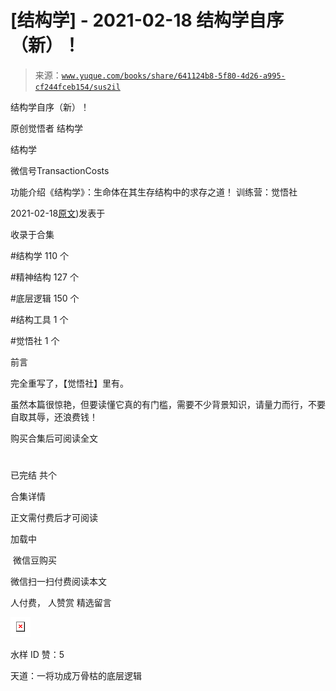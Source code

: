 # [结构学] - 2021-02-18 结构学自序（新）！

> 来源：[`www.yuque.com/books/share/641124b8-5f80-4d26-a995-cf244fceb154/sus2il`](https://www.yuque.com/books/share/641124b8-5f80-4d26-a995-cf244fceb154/sus2il)



结构学自序（新）！ 

原创觉悟者 结构学 

结构学 

微信号TransactionCosts 

功能介绍《结构学》：生命体在其生存结构中的求存之道！ 训练营：觉悟社 

2021-02-18[原文](https://mp.weixin.qq.com/s?__biz=MzIzMDYwOTM0Mg==&mid=2247485283&idx=1&sn=aa2b8554b8e5040f8f959636feaa06a3&chksm=e8b19fb2dfc616a430aa381b8da0815311244e694a69809cd92d0602ac34cfe5f1f419b3745e#rd))发表于 

收录于合集 

#结构学 110 个 

#精神结构 127 个 

#底层逻辑 150 个 

#结构工具 1 个 

#觉悟社 1 个 

前言 

完全重写了，【觉悟社】里有。 

虽然本篇很惊艳，但要读懂它真的有门槛，需要不少背景知识，请量力而行，不要自取其辱，还浪费钱！ 

购买合集后可阅读全文 

# 

已完结 共个 

合集详情 

正文需付费后才可阅读 

加载中 

 微信豆购买 

微信扫一扫付费阅读本文 

人付费， 人赞赏 <ne-h3 id="AyP2J" data-lake-id="AyP2J"><ne-heading-ext><ne-heading-anchor></ne-heading-anchor><ne-heading-fold></ne-heading-fold></ne-heading-ext><ne-heading-content>精选留言</ne-heading-content></ne-h3> 

<ne-card data-card-name="image" data-card-type="inline" id="uSJ4S" data-event-boundary="card" style="color: rgb(51, 51, 51);">![](img/6e333c24b104658eaa1877d612af3f0c.png)  

水样 ID 赞：5 

天道：一将功成万骨枯的底层逻辑</ne-card>